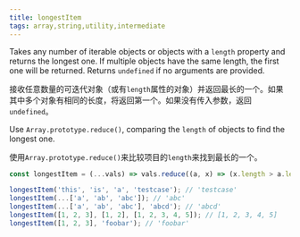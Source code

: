 ```yaml
---
title: longestItem
tags: array,string,utility,intermediate
---
```


Takes any number of iterable objects or objects with a `length` property and returns the longest one.
If multiple objects have the same length, the first one will be returned.
Returns `undefined` if no arguments are provided.

接收任意数量的可迭代对象（或有`length`属性的对象）并返回最长的一个。如果其中多个对象有相同的长度，将返回第一个。如果没有传入参数，返回`undefined`。

Use `Array.prototype.reduce()`, comparing the `length` of objects to find the longest one.

使用`Array.prototype.reduce()`来比较项目的`length`来找到最长的一个。

```js
const longestItem = (...vals) => vals.reduce((a, x) => (x.length > a.length ? x : a));
```

```js
longestItem('this', 'is', 'a', 'testcase'); // 'testcase'
longestItem(...['a', 'ab', 'abc']); // 'abc'
longestItem(...['a', 'ab', 'abc'], 'abcd'); // 'abcd'
longestItem([1, 2, 3], [1, 2], [1, 2, 3, 4, 5]); // [1, 2, 3, 4, 5]
longestItem([1, 2, 3], 'foobar'); // 'foobar'
```
